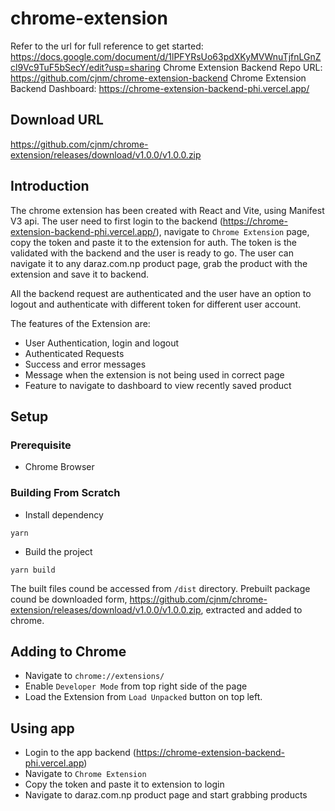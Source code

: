 # chrome-extension
Refer to the url for full reference to get started: https://docs.google.com/document/d/1lPFYRsUo63pdXKyMVWnuTjfnLGnZcl9Vc9TuF5bSecY/edit?usp=sharing
Chrome Extension Backend Repo URL: https://github.com/cjnm/chrome-extension-backend
Chrome Extension Backend Dashboard: https://chrome-extension-backend-phi.vercel.app/

## Download URL
https://github.com/cjnm/chrome-extension/releases/download/v1.0.0/v1.0.0.zip

## Introduction

The chrome extension has been created with React and Vite, using Manifest V3 api.
The user need to first login to the backend (https://chrome-extension-backend-phi.vercel.app/), navigate to `Chrome Extension` page, copy the token and paste it to the extension for auth. The token is the validated with the backend and the user is ready to go.
The user can navigate it to any daraz.com.np product page, grab the product with the extension and save it to backend.

All the backend request are authenticated and the user have an option to logout and authenticate with different token for different user account.

The features of the Extension are:

- User Authentication, login and logout
- Authenticated Requests
- Success and error messages
- Message when the extension is not being used in correct page
- Feature to navigate to dashboard to view recently saved product


## Setup

### Prerequisite

- Chrome Browser

### Building From Scratch


- Install dependency

```
yarn
```


- Build the project

```
yarn build
```

The built files cound be accessed from `/dist` directory. Prebuilt package cound be downloaded form, https://github.com/cjnm/chrome-extension/releases/download/v1.0.0/v1.0.0.zip, extracted and added to chrome.

## Adding to Chrome
- Navigate to `chrome://extensions/`
- Enable `Developer Mode` from top right side of the page
- Load the Extension from `Load Unpacked` button on top left.

## Using app
- Login to the app backend (https://chrome-extension-backend-phi.vercel.app)
- Navigate to `Chrome Extension`
- Copy the token and paste it to extension to login
- Navigate to daraz.com.np product page and start grabbing products

